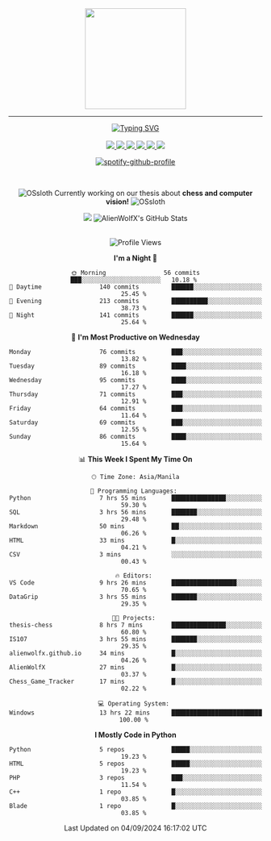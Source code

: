 <!-- AlienWolfX -->

<div align="center">
  <img src = "https://github.com/shinjitsue/shinjitsue/assets/71762653/b917dd38-ef9b-45e2-92ed-7ec42c9ea6fe" width=200 />
</div>

---

<div align="center">

<a href="https://git.io/typing-svg">
  <img src="https://readme-typing-svg.herokuapp.com?font=Fira+Code&duration=2000&pause=100&color=276DF7&multiline=true&width=435&lines=Allen+Cruiz;Student+%7C+Security+Researcher" alt="Typing SVG" />
</a>

<br />
<br />

<!-- Socials -->

<a href="https://www.facebook.com/cruizallen">
  <img src="https://img.shields.io/badge/Facebook-blue?logo=facebook">
</a>

<a href="https://www.instagram.com/cruizallen">
  <img src="https://img.shields.io/badge/Instagram-purple?logo=instagram">
</a>

<a href="mailto:allengabrielle.cruiz@carsu.edu.ph">
  <img src="https://img.shields.io/badge/Gmail-white?logo=gmail">
</a>

<a href="https://www.tiktok.com/@cruizallen">
  <img src="https://img.shields.io/badge/Tiktok-black?logo=tiktok">
</a>

<a href="https://www.reddit.com/user/AlienWolfX05">
  <img src="https://img.shields.io/badge/Reddit-white?logo=reddit">
</a>

<a href="https://www.linkedin.com/in/cruizallen">
  <img src="https://img.shields.io/badge/LinkedIn-blue?logo=linkedin">
</a>

<!-- End Socials -->
<br />

[![spotify-github-profile](https://spotify-github-profile.kittinanx.com/api/view?uid=eui8z7q3mzgrl6ogni10r05f6&cover_image=true&theme=novatorem&show_offline=true&background_color=121212&interchange=false&bar_color=53b14f&bar_color_cover=false)](https://spotify-github-profile.kittinanx.com/api/view?uid=eui8z7q3mzgrl6ogni10r05f6&redirect=true)

<br />

![OSsloth](https://git.io/OSsloth) Currently working on our thesis about **chess and computer vision!** ![OSsloth](https://git.io/OSsloth)

<a>
  <img src="https://github-stats-alpha.vercel.app/api?username=AlienWolfX&cc=151515&tc=fff&ic=0a6da4&bc=151515"> 
</a>

<a>
  <img src="https://github-readme-streak-stats.herokuapp.com/?user=AlienWolfX&theme=dark&hide_border=true" alt="AlienWolfX's GitHub Stats" />
</a>

<!-- <br />
<br />

<a>
  <img src="https://visitcount.itsvg.in/api?id=AlienWolfX&label=Visits&color=6&icon=0&pretty=true" />
</a> -->

<br />
<br />

<!--START_SECTION:waka-->
![Profile Views](http://img.shields.io/badge/Profile%20Views-207-blue)

**I'm a Night 🦉** 

```text
🌞 Morning                56 commits          ███░░░░░░░░░░░░░░░░░░░░░░   10.18 % 
🌆 Daytime                140 commits         ██████░░░░░░░░░░░░░░░░░░░   25.45 % 
🌃 Evening                213 commits         ██████████░░░░░░░░░░░░░░░   38.73 % 
🌙 Night                  141 commits         ██████░░░░░░░░░░░░░░░░░░░   25.64 % 
```
📅 **I'm Most Productive on Wednesday** 

```text
Monday                   76 commits          ███░░░░░░░░░░░░░░░░░░░░░░   13.82 % 
Tuesday                  89 commits          ████░░░░░░░░░░░░░░░░░░░░░   16.18 % 
Wednesday                95 commits          ████░░░░░░░░░░░░░░░░░░░░░   17.27 % 
Thursday                 71 commits          ███░░░░░░░░░░░░░░░░░░░░░░   12.91 % 
Friday                   64 commits          ███░░░░░░░░░░░░░░░░░░░░░░   11.64 % 
Saturday                 69 commits          ███░░░░░░░░░░░░░░░░░░░░░░   12.55 % 
Sunday                   86 commits          ████░░░░░░░░░░░░░░░░░░░░░   15.64 % 
```


📊 **This Week I Spent My Time On** 

```text
🕑︎ Time Zone: Asia/Manila

💬 Programming Languages: 
Python                   7 hrs 55 mins       ███████████████░░░░░░░░░░   59.30 % 
SQL                      3 hrs 56 mins       ███████░░░░░░░░░░░░░░░░░░   29.48 % 
Markdown                 50 mins             ██░░░░░░░░░░░░░░░░░░░░░░░   06.26 % 
HTML                     33 mins             █░░░░░░░░░░░░░░░░░░░░░░░░   04.21 % 
CSV                      3 mins              ░░░░░░░░░░░░░░░░░░░░░░░░░   00.43 % 

🔥 Editors: 
VS Code                  9 hrs 26 mins       ██████████████████░░░░░░░   70.65 % 
DataGrip                 3 hrs 55 mins       ███████░░░░░░░░░░░░░░░░░░   29.35 % 

🐱‍💻 Projects: 
thesis-chess             8 hrs 7 mins        ███████████████░░░░░░░░░░   60.80 % 
IS107                    3 hrs 55 mins       ███████░░░░░░░░░░░░░░░░░░   29.35 % 
alienwolfx.github.io     34 mins             █░░░░░░░░░░░░░░░░░░░░░░░░   04.26 % 
AlienWolfX               27 mins             █░░░░░░░░░░░░░░░░░░░░░░░░   03.37 % 
Chess_Game_Tracker       17 mins             █░░░░░░░░░░░░░░░░░░░░░░░░   02.22 % 

💻 Operating System: 
Windows                  13 hrs 22 mins      █████████████████████████   100.00 % 
```

**I Mostly Code in Python** 

```text
Python                   5 repos             █████░░░░░░░░░░░░░░░░░░░░   19.23 % 
HTML                     5 repos             █████░░░░░░░░░░░░░░░░░░░░   19.23 % 
PHP                      3 repos             ███░░░░░░░░░░░░░░░░░░░░░░   11.54 % 
C++                      1 repo              █░░░░░░░░░░░░░░░░░░░░░░░░   03.85 % 
Blade                    1 repo              █░░░░░░░░░░░░░░░░░░░░░░░░   03.85 % 
```




 Last Updated on 04/09/2024 16:17:02 UTC
<!--END_SECTION:waka-->

</div>
